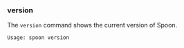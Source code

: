 ### version

The `version` command shows the current version of Spoon.

```
Usage: spoon version
```